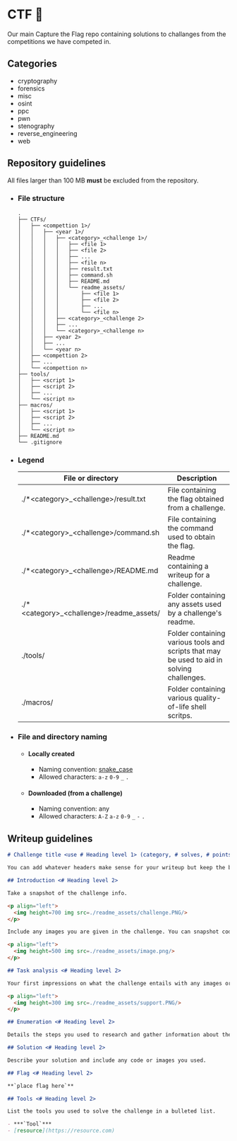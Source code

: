 # CTF 🏁
Our main Capture the Flag repo containing solutions to challanges from the competitions we have competed in.

## Categories
* cryptography
* forensics
* misc
* osint
* ppc
* pwn
* stenography
* reverse_engineering
* web

## Repository guidelines
All files larger than 100 MB **must** be excluded from the repository.

* ### File structure
    ```
    .
    ├── CTFs/
    │   ├── <compettion 1>/
    │   │   ├── <year 1>/
    │   │   │   ├── <category>_<challenge 1>/
    │   │   │   │   ├── <file 1>
    │   │   │   │   ├── <file 2>
    │   │   │   │   ├── ...
    │   │   │   │   ├── <file n>
    │   │   │   │   ├── result.txt
    │   │   │   │   ├── command.sh
    │   │   │   │   ├── README.md
    │   │   │   │   └── readme_assets/
    │   │   │   │       ├── <file 1>
    │   │   │   │       ├── <file 2>
    │   │   │   │       ├── ...
    │   │   │   │       └── <file n>
    │   │   │   ├── <category>_<challenge 2>
    │   │   │   ├── ...
    │   │   │   └── <category>_<challenge n>
    │   │   ├── <year 2>
    │   │   ├── ...
    │   │   └── <year n>
    │   ├── <compettion 2>
    │   ├── ...
    │   └── <compettion n>
    ├── tools/
    │   ├── <script 1>
    │   ├── <script 2>
    │   ├── ...
    │   └── <script n>
    ├── macros/
    │   ├── <script 1>
    │   ├── <script 2>
    │   ├── ...
    │   └── <script n>
    ├── README.md
    └── .gitignore
    ```

* ### Legend
    |              File or directory              |                                            Description                                           | 
    |---------------------------------------------|--------------------------------------------------------------------------------------------------|
    | ./\*\<category>_<challenge\>/result.txt     | File containing the flag obtained from a challenge.                                              |
    | ./\*\<category>_<challenge\>/command.sh     | File containing the command used to obtain the flag.                                             |
    | ./\*\<category>_<challenge\>/README.md      | Readme containing a writeup for a challenge.                                                     |
    | ./\*\<category>_<challenge\>/readme_assets/ | Folder containing any assets used by a challenge's readme.                                       |
    | ./tools/                                    | Folder containing various tools and scripts that may be used to aid in solving challenges.       |
    | ./macros/                                   | Folder containing various quality-of-life shell scritps.                                         |
    
* ### File and directory naming
    * #### Locally created
        * Naming convention: [snake_case](https://en.wikipedia.org/wiki/Snake_case)
        * Allowed characters: `a-z` `0-9` `_` `.`
      
    * #### Downloaded (from a challenge)
        * Naming convention: any
        * Allowed characters: `A-Z` `a-z` `0-9` `_` `-` `.`

## Writeup guidelines
```markdown
# Challenge title <use # Heading level 1> (category, # solves, # points)

You can add whatever headers make sense for your writeup but keep the basic format.

## Introduction <# Heading level 2>

Take a snapshot of the challenge info.

<p align="left">
  <img height=700 img src=./readme_assets/challenge.PNG/>
</p>

Include any images you are given in the challenge. You can snapshot code you are given as well.

<p align="left">
  <img height=500 img src=./readme_assets/image.png/>
</p>

## Task analysis <# Heading level 2>

Your first impressions on what the challenge entails with any images or code that support that.

<p align="left">
  <img height=300 img src=./readme_assets/support.PNG/>
</p>

## Enumeration <# Heading level 2>

Details the steps you used to research and gather information about the challenge material. Include any images or code. 

## Solution <# Heading level 2>

Describe your solution and include any code or images you used.

## Flag <# Heading level 2>

**`place flag here`**

## Tools <# Heading level 2>

List the tools you used to solve the challenge in a bulleted list. 

- ***`Tool`***
- [resource](https://resource.com)
```
